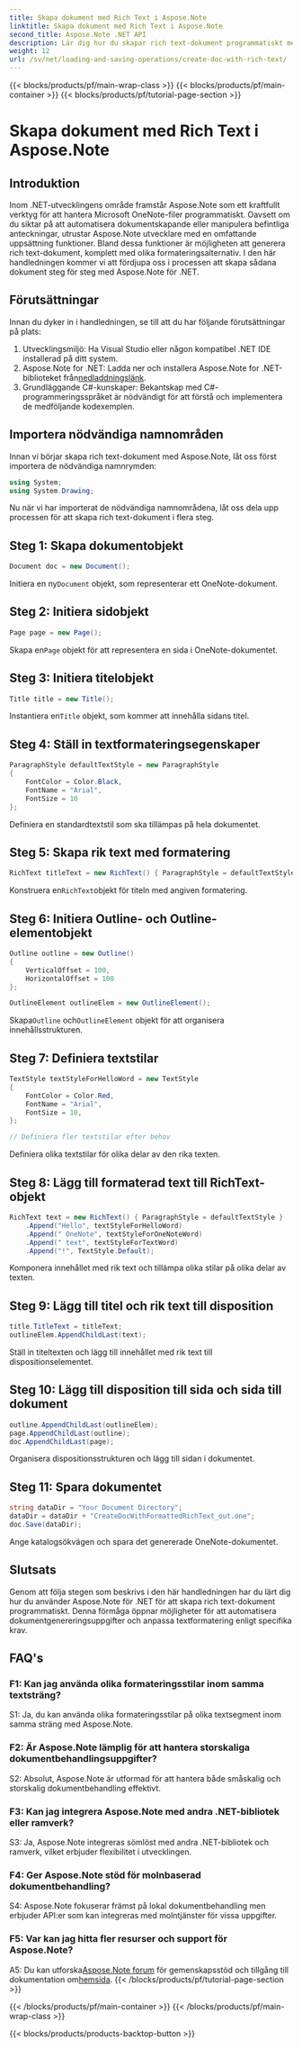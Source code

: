 ```yaml
---
title: Skapa dokument med Rich Text i Aspose.Note
linktitle: Skapa dokument med Rich Text i Aspose.Note
second_title: Aspose.Note .NET API
description: Lär dig hur du skapar rich text-dokument programmatiskt med Aspose.Note för .NET. Steg-för-steg guide med kodexempel.
weight: 12
url: /sv/net/loading-and-saving-operations/create-doc-with-rich-text/
---
```


{{< blocks/products/pf/main-wrap-class >}}
{{< blocks/products/pf/main-container >}}
{{< blocks/products/pf/tutorial-page-section >}}

# Skapa dokument med Rich Text i Aspose.Note

## Introduktion

Inom .NET-utvecklingens område framstår Aspose.Note som ett kraftfullt verktyg för att hantera Microsoft OneNote-filer programmatiskt. Oavsett om du siktar på att automatisera dokumentskapande eller manipulera befintliga anteckningar, utrustar Aspose.Note utvecklare med en omfattande uppsättning funktioner. Bland dessa funktioner är möjligheten att generera rich text-dokument, komplett med olika formateringsalternativ. I den här handledningen kommer vi att fördjupa oss i processen att skapa sådana dokument steg för steg med Aspose.Note för .NET.

## Förutsättningar

Innan du dyker in i handledningen, se till att du har följande förutsättningar på plats:

1. Utvecklingsmiljö: Ha Visual Studio eller någon kompatibel .NET IDE installerad på ditt system.
2.  Aspose.Note for .NET: Ladda ner och installera Aspose.Note for .NET-biblioteket från[nedladdningslänk](https://releases.aspose.com/note/net/).
3. Grundläggande C#-kunskaper: Bekantskap med C#-programmeringsspråket är nödvändigt för att förstå och implementera de medföljande kodexemplen.

## Importera nödvändiga namnområden

Innan vi börjar skapa rich text-dokument med Aspose.Note, låt oss först importera de nödvändiga namnrymden:

```csharp
using System;
using System.Drawing;
```

Nu när vi har importerat de nödvändiga namnområdena, låt oss dela upp processen för att skapa rich text-dokument i flera steg.

## Steg 1: Skapa dokumentobjekt

```csharp
Document doc = new Document();
```

 Initiera en ny`Document` objekt, som representerar ett OneNote-dokument.

## Steg 2: Initiera sidobjekt

```csharp
Page page = new Page();
```

 Skapa en`Page` objekt för att representera en sida i OneNote-dokumentet.

## Steg 3: Initiera titelobjekt

```csharp
Title title = new Title();
```

 Instantiera en`Title` objekt, som kommer att innehålla sidans titel.

## Steg 4: Ställ in textformateringsegenskaper

```csharp
ParagraphStyle defaultTextStyle = new ParagraphStyle
{
    FontColor = Color.Black,
    FontName = "Arial",
    FontSize = 10
};
```

Definiera en standardtextstil som ska tillämpas på hela dokumentet.

## Steg 5: Skapa rik text med formatering

```csharp
RichText titleText = new RichText() { ParagraphStyle = defaultTextStyle }.Append("Title!");
```

 Konstruera en`RichText`objekt för titeln med angiven formatering.

## Steg 6: Initiera Outline- och Outline-elementobjekt

```csharp
Outline outline = new Outline()
{
    VerticalOffset = 100,
    HorizontalOffset = 100
};

OutlineElement outlineElem = new OutlineElement();
```

 Skapa`Outline` och`OutlineElement` objekt för att organisera innehållsstrukturen.

## Steg 7: Definiera textstilar

```csharp
TextStyle textStyleForHelloWord = new TextStyle
{
    FontColor = Color.Red,
    FontName = "Arial",
    FontSize = 10,
};

// Definiera fler textstilar efter behov
```

Definiera olika textstilar för olika delar av den rika texten.

## Steg 8: Lägg till formaterad text till RichText-objekt

```csharp
RichText text = new RichText() { ParagraphStyle = defaultTextStyle }
    .Append("Hello", textStyleForHelloWord)
    .Append(" OneNote", textStyleForOneNoteWord)
    .Append(" text", textStyleForTextWord)
    .Append("!", TextStyle.Default);
```

Komponera innehållet med rik text och tillämpa olika stilar på olika delar av texten.

## Steg 9: Lägg till titel och rik text till disposition

```csharp
title.TitleText = titleText;
outlineElem.AppendChildLast(text);
```

Ställ in titeltexten och lägg till innehållet med rik text till dispositionselementet.

## Steg 10: Lägg till disposition till sida och sida till dokument

```csharp
outline.AppendChildLast(outlineElem);
page.AppendChildLast(outline);
doc.AppendChildLast(page);
```

Organisera dispositionsstrukturen och lägg till sidan i dokumentet.

## Steg 11: Spara dokumentet

```csharp
string dataDir = "Your Document Directory";
dataDir = dataDir + "CreateDocWithFormattedRichText_out.one";
doc.Save(dataDir);
```

Ange katalogsökvägen och spara det genererade OneNote-dokumentet.

## Slutsats

Genom att följa stegen som beskrivs i den här handledningen har du lärt dig hur du använder Aspose.Note för .NET för att skapa rich text-dokument programmatiskt. Denna förmåga öppnar möjligheter för att automatisera dokumentgenereringsuppgifter och anpassa textformatering enligt specifika krav.

## FAQ's

### F1: Kan jag använda olika formateringsstilar inom samma textsträng?

S1: Ja, du kan använda olika formateringsstilar på olika textsegment inom samma sträng med Aspose.Note.

### F2: Är Aspose.Note lämplig för att hantera storskaliga dokumentbehandlingsuppgifter?

S2: Absolut, Aspose.Note är utformad för att hantera både småskalig och storskalig dokumentbehandling effektivt.

### F3: Kan jag integrera Aspose.Note med andra .NET-bibliotek eller ramverk?

S3: Ja, Aspose.Note integreras sömlöst med andra .NET-bibliotek och ramverk, vilket erbjuder flexibilitet i utvecklingen.

### F4: Ger Aspose.Note stöd för molnbaserad dokumentbehandling?

S4: Aspose.Note fokuserar främst på lokal dokumentbehandling men erbjuder API:er som kan integreras med molntjänster för vissa uppgifter.

### F5: Var kan jag hitta fler resurser och support för Aspose.Note?

 A5: Du kan utforska[Aspose.Note forum](https://forum.aspose.com/c/note/28) för gemenskapsstöd och tillgång till dokumentation om[hemsida](https://reference.aspose.com/note/net/).
{{< /blocks/products/pf/tutorial-page-section >}}

{{< /blocks/products/pf/main-container >}}
{{< /blocks/products/pf/main-wrap-class >}}

{{< blocks/products/products-backtop-button >}}
